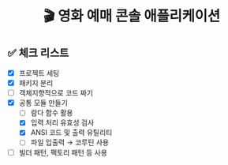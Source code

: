 <h1 align="center">🎬 영화 예매 콘솔 애플리케이션</h1>

## ✅ 체크 리스트

- [x]  프로젝트 세팅
- [x]  패키지 분리
- [ ]  객체지향적으로 코드 짜기
- [x]  공통 모듈 만들기
    - [ ]  람다 함수 활용
    - [x]  입력 처리 유효성 검사
    - [x]  ANSI 코드 및 출력 유틸리티
    - [ ]  파일 입출력 → 코루틴 사용
- [ ]  빌더 패턴, 팩토리 패턴 등 사용